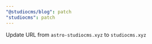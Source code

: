 ```yaml
---
"@studiocms/blog": patch
"studiocms": patch
---
```


Update URL from `astro-studiocms.xyz` to `studiocms.xyz`
